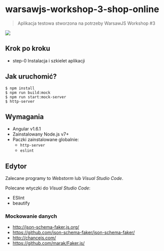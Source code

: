 # warsawjs-workshop-3-shop-online

> Aplikacja testowa stworzona na potrzeby WarsawJS Workshop #3

![](http://warsawjs.com/assets/images/logo/logo-transparent-240x240.png)

## Krok po kroku

* step-0 Instalacja i szkielet aplikacji


## Jak uruchomić?

```
$ npm install
$ npm run build:mock
$ npm run start:mock-server
$ http-server
```

## Wymagania

* Angular v1.6.1
* Zainstalowany Node.js v7+
* Paczki zainstalowane globalnie:
    - `http-server`
    - `eslint`

## Edytor

Zalecane programy to *Webstorm* lub *Visual Studio Code*.

Polecane wtyczki do *Visual Studio Code*:

* ESlint
* beautify

### Mockowanie danych

* http://json-schema-faker.js.org/
* https://github.com/json-schema-faker/json-schema-faker/
* http://chancejs.com/
* https://github.com/marak/Faker.js/
